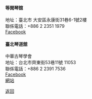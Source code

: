 #### 等閑琴舘
地址：臺北市 大安區永康街31巷6-1號2樓  
聯係電話：+886 2 2351 1979  
[Facebook](https://www.facebook.com/%E7%AD%89%E9%96%91%E7%90%B4%E9%A4%A8-105270262848976/)

#### 臺北琴道舘
中華古琴學會  
地址：台北市齊東街53巷11號 11053  
聯係電話：+886 2 2391 7536  
[Facebook](https://www.facebook.com/ChineseGuqin/)  
[網站](www.taipeiqinhall.com)

[返回](index.md)
